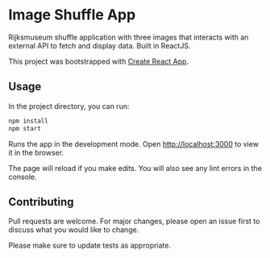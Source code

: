 # Image Shuffle App

Rijksmuseum shuffle application with three images that interacts with
an external API to fetch and display data. Built in ReactJS.

This project was bootstrapped with [Create React App](https://github.com/facebook/create-react-app).

## Usage

In the project directory, you can run:

```bash
npm install
npm start
```

Runs the app in the development mode.
Open [http://localhost:3000](http://localhost:3000) to view it in the browser.

The page will reload if you make edits.
You will also see any lint errors in the console.

## Contributing

Pull requests are welcome. For major changes, please open an issue first to discuss what you would like to change.

Please make sure to update tests as appropriate.
